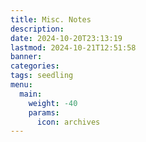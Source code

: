 ```yaml
---
title: Misc. Notes
description: 
date: 2024-10-20T23:13:19
lastmod: 2024-10-21T12:51:58
banner: 
categories: 
tags: seedling
menu:
  main:
    weight: -40
    params:
      icon: archives
---
```

